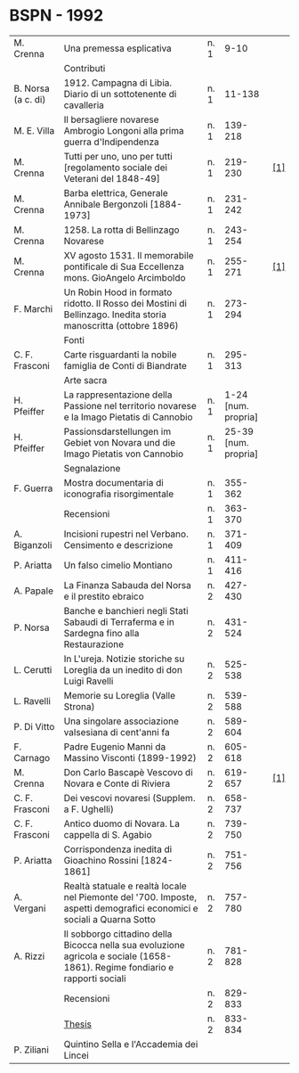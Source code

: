 # BSPN - 1992

<table>
    <tr>
        <td>M. Crenna</td>
        <td>Una premessa esplicativa</td>
        <td>n. 1</td>
        <td>9-10</td>
        <td></td>
    </tr>
    <tr>
        <td></td>
        <td>Contributi</td>
        <td></td>
        <td></td>
        <td></td>
    </tr>
    <tr>
        <td>B. Norsa (a c. di)</td>
        <td>1912. Campagna di Libia. Diario di un sottotenente di cavalleria</td>
        <td>n. 1</td>
        <td>11-138</td>
        <td></td>
    </tr>
    <tr>
        <td>M. E. Villa</td>
        <td>Il bersagliere novarese Ambrogio Longoni alla prima guerra d'Indipendenza</td>
        <td>n. 1</td>
        <td>139-218</td>
        <td></td>
    </tr>
    <tr>
        <td>M. Crenna</td>
        <td>Tutti per uno, uno per tutti [regolamento sociale dei Veterani del 1848-49]</td>
        <td>n. 1</td>
        <td>219-230</td>
        <td><a href="https://en.calameo.com/read/004733128dc3966297fa3">[1]</a></td>
    </tr>
    <tr>
        <td>M. Crenna</td>
        <td>Barba elettrica, Generale Annibale Bergonzoli [1884-1973]</td>
        <td>n. 1</td>
        <td>231-242</td>
        <td></td>
    </tr>
    <tr>
        <td>M. Crenna</td>
        <td>1258. La rotta di Bellinzago Novarese</td>
        <td>n. 1</td>
        <td>243-254</td>
        <td></td>
    </tr>
    <tr>
        <td>M. Crenna</td>
        <td>XV agosto 1531. Il memorabile pontificale di Sua Eccellenza mons. GioAngelo Arcimboldo</td>
        <td>n. 1</td>
        <td>255-271</td>
        <td><a href="https://en.calameo.com/read/004733128a0e61db7ad36">[1]</a></td>
    </tr>
    <tr>
        <td>F. Marchi</td>
        <td>Un Robin Hood in formato ridotto. Il Rosso dei Mostini di Bellinzago. Inedita storia manoscritta (ottobre
            1896)
        </td>
        <td>n. 1</td>
        <td>273-294</td>
        <td></td>
    </tr>
    <tr>
        <td></td>
        <td>Fonti</td>
        <td></td>
        <td></td>
        <td></td>
    </tr>
    <tr>
        <td>C. F. Frasconi</td>
        <td>Carte risguardanti la nobile famiglia de Conti di Biandrate</td>
        <td>n. 1</td>
        <td>295-313</td>
        <td></td>
    </tr>
    <tr>
        <td></td>
        <td>Arte sacra</td>
        <td></td>
        <td></td>
        <td></td>
    </tr>
    <tr>
        <td>H. Pfeiffer</td>
        <td>La rappresentazione della Passione nel territorio novarese e la Imago Pietatis di Cannobio</td>
        <td>n. 1</td>
        <td>1-24 [num. propria]</td>
        <td></td>
    </tr>
    <tr>
        <td>H. Pfeiffer</td>
        <td>Passionsdarstellungen im Gebiet von Novara und die Imago Pietatis von Cannobio</td>
        <td>n. 1</td>
        <td>25-39 [num. propria]</td>
        <td></td>
    </tr>
    <tr>
        <td></td>
        <td>Segnalazione</td>
        <td></td>
        <td></td>
        <td></td>
    </tr>
    <tr>
        <td>F. Guerra</td>
        <td>Mostra documentaria di iconografia risorgimentale</td>
        <td>n. 1</td>
        <td>355-362</td>
        <td></td>
    </tr>
    <tr>
        <td></td>
        <td>Recensioni</td>
        <td>n. 1</td>
        <td>363-370</td>
        <td></td>
    </tr>
    <tr>
        <td>A. Biganzoli</td>
        <td>Incisioni rupestri nel Verbano. Censimento e descrizione</td>
        <td>n. 1</td>
        <td>371-409</td>
        <td></td>
    </tr>
    <tr>
        <td>P. Ariatta</td>
        <td>Un falso cimelio Montiano</td>
        <td>n. 1</td>
        <td>411-416</td>
        <td></td>
    </tr>
    <tr>
        <td>A. Papale</td>
        <td>La Finanza Sabauda del Norsa e il prestito ebraico</td>
        <td>n. 2</td>
        <td>427-430</td>
        <td></td>
    </tr>
    <tr>
        <td>P. Norsa</td>
        <td>Banche e banchieri negli Stati Sabaudi di Terraferma e in Sardegna fino alla Restaurazione</td>
        <td>n. 2</td>
        <td>431-524</td>
        <td></td>
    </tr>
    <tr>
        <td>L. Cerutti</td>
        <td>In L'ureja. Notizie storiche su Loreglia da un inedito di don Luigi Ravelli</td>
        <td>n. 2</td>
        <td>525-538</td>
        <td></td>
    </tr>
    <tr>
        <td>L. Ravelli</td>
        <td>Memorie su Loreglia (Valle Strona)</td>
        <td>n. 2</td>
        <td>539-588</td>
        <td></td>
    </tr>
    <tr>
        <td>P. Di Vitto</td>
        <td>Una singolare associazione valsesiana di cent'anni fa</td>
        <td>n. 2</td>
        <td>589-604</td>
        <td></td>
    </tr>
    <tr>
        <td>F. Carnago</td>
        <td>Padre Eugenio Manni da Massino Visconti (1899-1992)</td>
        <td>n. 2</td>
        <td>605-618</td>
        <td></td>
    </tr>
    <tr>
        <td>M. Crenna</td>
        <td>Don Carlo Bascap&egrave; Vescovo di Novara e Conte di Riviera</td>
        <td>n. 2</td>
        <td>619-657</td>
        <td><a href="https://en.calameo.com/read/004733128fd67113271d5">[1]</a></td>
    </tr>
    <tr>
        <td>C. F. Frasconi</td>
        <td>Dei vescovi novaresi (Supplem. a F. Ughelli)</td>
        <td>n. 2</td>
        <td>658-737</td>
        <td></td>
    </tr>
    <tr>
        <td>C. F. Frasconi</td>
        <td>Antico duomo di Novara. La cappella di S. Agabio</td>
        <td>n. 2</td>
        <td>739-750</td>
        <td></td>
    </tr>
    <tr>
        <td>P. Ariatta</td>
        <td>Corrispondenza inedita di Gioachino Rossini [1824-1861]</td>
        <td>n. 2</td>
        <td>751-756</td>
        <td></td>
    </tr>
    <tr>
        <td>A. Vergani</td>
        <td>Realt&agrave; statuale e realt&agrave; locale nel Piemonte del '700. Imposte, aspetti demografici economici
            e sociali a Quarna Sotto
        </td>
        <td>n. 2</td>
        <td>757-780</td>
        <td></td>
    </tr>
    <tr>
        <td>A. Rizzi</td>
        <td>Il sobborgo cittadino della Bicocca nella sua evoluzione agricola e sociale (1658-1861). Regime fondiario e
            rapporti sociali
        </td>
        <td>n. 2</td>
        <td>781-828</td>
        <td></td>
    </tr>
    <tr>
        <td></td>
        <td>Recensioni</td>
        <td>n. 2</td>
        <td>829-833</td>
        <td></td>
    </tr>
    <tr>
        <td></td>
        <td><a href="http://www.ssno.it/BSPNo/bspn_thesis.html#1992">Thesis</a></td>
        <td>n. 2</td>
        <td>833-834</td>
        <td></td>
    </tr>
    <tr>
        <td>P. Ziliani</td>
        <td>Quintino Sella e l'Accademia dei Lincei</td>
        <td></td>
        <td></td>
        <td></td>
    </tr>
</table>
